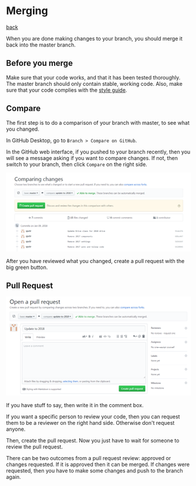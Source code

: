 # Merging

[back](README.md)

When you are done making changes to your branch, you should merge it back into the master branch.

## Before you merge

Make sure that your code works, and that it has been tested thoroughly. The master branch should only contain stable, working code. Also, make sure that your code complies with the [style guide](https://github.com/TASRobotics/guide/blob/master/java-style-guide).

## Compare

The first step is to do a comparison of your branch with master, to see what you changed.

In GitHub Desktop, go to `Branch > Compare on GitHub`.

In the GitHub web interface, if you pushed to your branch recently, then you will see a message asking if you want to compare changes. If not, then switch to your branch, then click `Compare` on the right side.

![](img/compare.png)

After you have reviewed what you changed, create a pull request with the big green button.

## Pull Request

![](img/open-pull-request.png)

If you have stuff to say, then write it in the comment box.

If you want a specific person to review your code, then you can request them to be a reviewer on the right hand side. Otherwise don't request anyone.

Then, create the pull request. Now you just have to wait for someone to review the pull request.

There can be two outcomes from a pull request review: approved or changes requested. If it is approved then it can be merged. If changes were requested, then you have to make some changes and push to the branch again.
